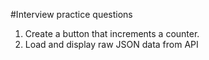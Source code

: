 #Interview practice questions
1) Create a button that increments a counter.
2) Load and display raw JSON data from API